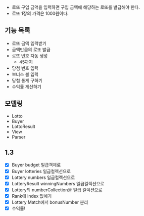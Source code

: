 - 로또 구입 금액을 입력하면 구입 금액에 해당하는 로또를 발급해야 한다.
- 로또 1장의 가격은 1000원이다.

## 기능 목록

- 로또 금액 입력받기
- 금액만큼의 로또 발급
- 로또 번호 자동 생성
    - 45까지
- 당첨 번호 입력
- 보너스 볼 입력
- 당첨 통계 구하기
- 수익률 계산하기

## 모델링

- Lotto
- Buyer
- LottoResult
- View
- Parser

## 1.3

-[X] Buyer budget 일급객체로
-[X] Buyer lotteries 일급컬렉션으로
-[X] Lottery numbers 일급컬렉션으로
-[X] LotteryResult winningNumbers 일급컬렉션으로
-[X] Lottery의 numberCollection을 일급 컬렉션으로
-[X] Rank에 index 없애기
-[X] Lottery Match에서 bonusNumber 분리
-[X] 수익률!